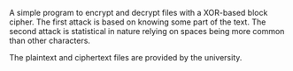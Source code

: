 A simple program to encrypt and decrypt files with a XOR-based block cipher. The first attack is based on knowing some part of the text. The second attack is statistical in nature relying on spaces being more common than other characters.

The plaintext and ciphertext files are provided by the university.
